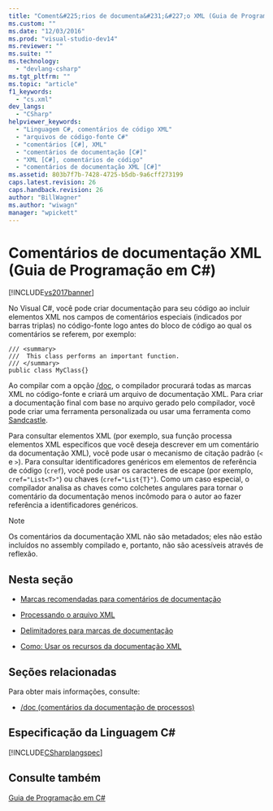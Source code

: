 ```yaml
---
title: "Coment&#225;rios de documenta&#231;&#227;o XML (Guia de Programa&#231;&#227;o em C#) | Microsoft Docs"
ms.custom: ""
ms.date: "12/03/2016"
ms.prod: "visual-studio-dev14"
ms.reviewer: ""
ms.suite: ""
ms.technology: 
  - "devlang-csharp"
ms.tgt_pltfrm: ""
ms.topic: "article"
f1_keywords: 
  - "cs.xml"
dev_langs: 
  - "CSharp"
helpviewer_keywords: 
  - "Linguagem C#, comentários de código XML"
  - "arquivos de código-fonte C#"
  - "comentários [C#], XML"
  - "comentários de documentação [C#]"
  - "XML [C#], comentários de código"
  - "comentários de documentação XML [C#]"
ms.assetid: 803b7f7b-7428-4725-b5db-9a6cff273199
caps.latest.revision: 26
caps.handback.revision: 26
author: "BillWagner"
ms.author: "wiwagn"
manager: "wpickett"
---
```

# Coment&#225;rios de documenta&#231;&#227;o XML (Guia de Programa&#231;&#227;o em C#)
[!INCLUDE[vs2017banner](../../../csharp/includes/vs2017banner.md)]

No Visual C\#, você pode criar documentação para seu código ao incluir elementos XML nos campos de comentários especiais \(indicados por barras triplas\) no código\-fonte logo antes do bloco de código ao qual os comentários se referem, por exemplo:  
  
```  
/// <summary>  
///  This class performs an important function.  
/// </summary>  
public class MyClass{}  
```  
  
 Ao compilar com a opção [\/doc](../../../csharp/language-reference/compiler-options/doc-compiler-option.md), o compilador procurará todas as marcas XML no código\-fonte e criará um arquivo de documentação XML.  Para criar a documentação final com base no arquivo gerado pelo compilador, você pode criar uma ferramenta personalizada ou usar uma ferramenta como [Sandcastle](http://go.microsoft.com/fwlink/?LinkId=124061).  
  
 Para consultar elementos XML \(por exemplo, sua função processa elementos XML específicos que você deseja descrever em um comentário da documentação XML\), você pode usar o mecanismo de citação padrão \(`<` e `>`\).  Para consultar identificadores genéricos em elementos de referência de código \(`cref`\), você pode usar os caracteres de escape \(por exemplo, `cref="List<T>"`\) ou chaves \(`cref="List{T}"`\).  Como um caso especial, o compilador analisa as chaves como colchetes angulares para tornar o comentário da documentação menos incômodo para o autor ao fazer referência a identificadores genéricos.  
  
> [!NOTE]
>  Os comentários da documentação XML não são metadados; eles não estão incluídos no assembly compilado e, portanto, não são acessíveis através de reflexão.  
  
## Nesta seção  
  
-   [Marcas recomendadas para comentários de documentação](../../../csharp/programming-guide/xmldoc/recommended-tags-for-documentation-comments.md)  
  
-   [Processando o arquivo XML](../../../csharp/programming-guide/xmldoc/processing-the-xml-file.md)  
  
-   [Delimitadores para marcas de documentação](../../../csharp/programming-guide/xmldoc/delimiters-for-documentation-tags.md)  
  
-   [Como: Usar os recursos da documentação XML](../../../csharp/programming-guide/xmldoc/how-to-use-the-xml-documentation-features.md)  
  
## Seções relacionadas  
 Para obter mais informações, consulte:  
  
-   [\/doc \(comentários da documentação de processos\)](../../../csharp/language-reference/compiler-options/doc-compiler-option.md)  
  
## Especificação da Linguagem C\#  
 [!INCLUDE[CSharplangspec](../../../csharp/language-reference/keywords/includes/csharplangspec_md.md)]  
  
## Consulte também  
 [Guia de Programação em C\#](../../../csharp/programming-guide/index.md)